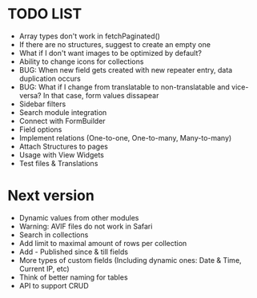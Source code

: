 TODO LIST
=========

* Array types don't work in fetchPaginated()
* If there are no structures, suggest to create an empty one
* What if I don't want images to be optimized by default?
* Ability to change icons for collections
* BUG: When new field gets created with new repeater entry, data duplication occurs
* BUG: What if I change from translatable to non-translatable and vice-versa? In that case, form values dissapear
* Sidebar filters
* Search module integration
* Connect with FormBuilder
* Field options
* Implement relations (One-to-one, One-to-many, Many-to-many)
* Attach Structures to pages
* Usage with View Widgets
* Test files & Translations

# Next version

* Dynamic values from other modules
* Warning: AVIF files do not work in Safari
* Search in collections
* Add limit to maximal amount of rows per collection
* Add - Published since & till fields
* More types of custom fields (Including dynamic ones: Date & Time, Current IP, etc)
* Think of better naming for tables
* API to support CRUD